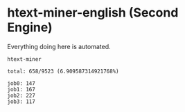 # htext-miner-english (Second Engine)

Everything doing here is automated.

```
htext-miner

total: 658/9523 (6.909587314921768%)

job0: 147
job1: 167
job2: 227
job3: 117
```